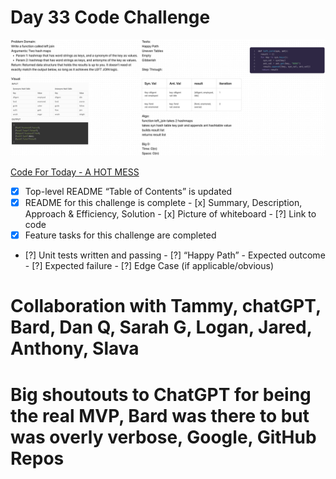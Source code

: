 # Day 33 Code Challenge

![Challenge 33 Visual](./images/Code33.png)

[Code For Today - A HOT MESS](https://github.com/iAmAndrewCarroll/data-structures-and-algorithms/blob/main/401CodeChallenge/README33.md)

 - [x] Top-level README “Table of Contents” is updated
 - [x] README for this challenge is complete
       - [x] Summary, Description, Approach & Efficiency, Solution
       - [x] Picture of whiteboard
       - [?] Link to code
 - [x] Feature tasks for this challenge are completed
 - [?] Unit tests written and passing
       - [?] “Happy Path” - Expected outcome
       - [?] Expected failure
       - [?] Edge Case (if applicable/obvious)

# Collaboration with Tammy, chatGPT, Bard, Dan Q, Sarah G, Logan, Jared, Anthony, Slava

# Big shoutouts to ChatGPT for being the real MVP, Bard was there to but was overly verbose, Google, GitHub Repos
